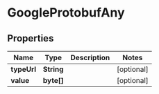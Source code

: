 

# GoogleProtobufAny

## Properties

Name | Type | Description | Notes
------------ | ------------- | ------------- | -------------
**typeUrl** | **String** |  |  [optional]
**value** | **byte[]** |  |  [optional]



